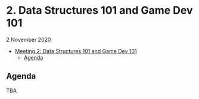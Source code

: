 # 2. Data Structures 101 and Game Dev 101

2 November 2020

* [Meeting 2: Data Structures 101 and Game Dev 101](2-data-structures-101-and-game-dev-101.md#meeting-2-data-structures-101-and-game-dev-101)
  * [Agenda](2-data-structures-101-and-game-dev-101.md#agenda)

## Agenda

TBA

